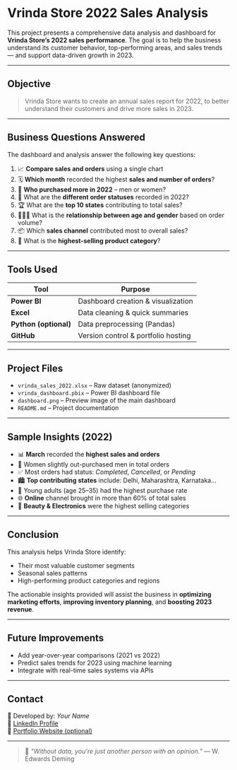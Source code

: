 # Vrinda Store 2022 Sales Analysis

This project presents a comprehensive data analysis and dashboard for **Vrinda Store’s 2022 sales performance**. The goal is to help the business understand its customer behavior, top-performing areas, and sales trends — and support data-driven growth in 2023.

---

## Objective

> Vrinda Store wants to create an annual sales report for 2022, to better understand their customers and drive more sales in 2023.

---

## Business Questions Answered

The dashboard and analysis answer the following key questions:

1. 📈 **Compare sales and orders** using a single chart  
2. 🗓️ **Which month** recorded the highest **sales and number of orders**?  
3. 🚻 **Who purchased more in 2022** – men or women?  
4. 🔄 What are the **different order statuses** recorded in 2022?  
5. 🏆 What are the **top 10 states** contributing to total sales?  
6. 🧑‍🤝‍🧑 What is the **relationship between age and gender** based on order volume?  
7. 📦 Which **sales channel** contributed most to overall sales?  
8. 🛒 What is the **highest-selling product category**?

---

## Tools Used

| Tool          | Purpose                             |
|---------------|-------------------------------------|
| **Power BI**  | Dashboard creation & visualization  |
| **Excel**     | Data cleaning & quick summaries      |
| **Python (optional)** | Data preprocessing (Pandas) |
| **GitHub**    | Version control & portfolio hosting |

---

## Project Files

- `vrinda_sales_2022.xlsx` – Raw dataset (anonymized)
- `vrinda_dashboard.pbix` – Power BI dashboard file
- `dashboard.png` – Preview image of the main dashboard
- `README.md` – Project documentation

---

## Sample Insights (2022)

- 📊 **March** recorded the **highest sales and orders**
- 👩 Women slightly out-purchased men in total orders
- ✅ Most orders had status: *Completed*, *Cancelled*, or *Pending*
- 🏙️ **Top contributing states** include: Delhi, Maharashtra, Karnataka...
- 🔄 Young adults (age 25–35) had the highest purchase rate
- 🌐 **Online** channel brought in more than 60% of total sales
- 🛒 **Beauty & Electronics** were the highest selling categories

---

## Conclusion

This analysis helps Vrinda Store identify:
- Their most valuable customer segments
- Seasonal sales patterns
- High-performing product categories and regions

The actionable insights provided will assist the business in **optimizing marketing efforts**, **improving inventory planning**, and **boosting 2023 revenue**.

---

## Future Improvements

- Add year-over-year comparisons (2021 vs 2022)
- Predict sales trends for 2023 using machine learning
- Integrate with real-time sales systems via APIs

---

## Contact

📧 Developed by: *Your Name*  
💼 [LinkedIn Profile](https://linkedin.com/in/your-profile)  
📂 [Portfolio Website (optional)](https://your-portfolio.com)

---

> 🧠 *"Without data, you're just another person with an opinion."* — W. Edwards Deming

